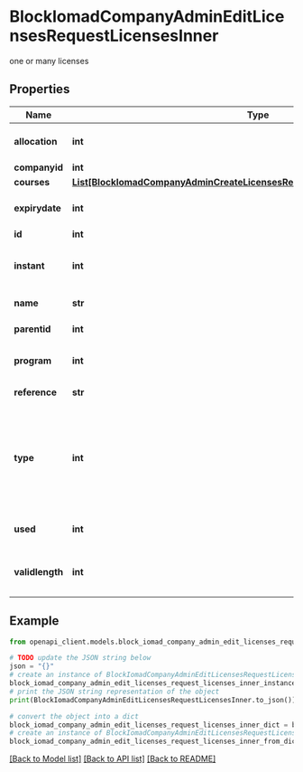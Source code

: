 # BlockIomadCompanyAdminEditLicensesRequestLicensesInner

one or many licenses

## Properties

Name | Type | Description | Notes
------------ | ------------- | ------------- | -------------
**allocation** | **int** | Number of license slots | [optional] 
**companyid** | **int** | Company id | [optional] 
**courses** | [**List[BlockIomadCompanyAdminCreateLicensesRequestLicensesInnerCoursesInner]**](BlockIomadCompanyAdminCreateLicensesRequestLicensesInnerCoursesInner.md) |  | [optional] 
**expirydate** | **int** | License expiry date | [optional] [default to null]
**id** | **int** | license ID | [optional] 
**instant** | **int** | Instant access - 0 &#x3D; no, 1 &#x3D; yes | [optional] 
**name** | **str** | License name | [optional] 
**parentid** | **int** | Parent license id | [optional] 
**program** | **int** | Program pf courses 0 &#x3D; no, 1 &#x3D; yes | [optional] 
**reference** | **str** | License reference | [optional] 
**type** | **int** | License type - 0 &#x3D; standard, 1 &#x3D; reusable, 2 &#x3D; standard educator, 3 &#x3D; reusable educator | [optional] 
**used** | **int** | Number allocated | [optional] [default to null]
**validlength** | **int** | Course access length (days) | [optional] 

## Example

```python
from openapi_client.models.block_iomad_company_admin_edit_licenses_request_licenses_inner import BlockIomadCompanyAdminEditLicensesRequestLicensesInner

# TODO update the JSON string below
json = "{}"
# create an instance of BlockIomadCompanyAdminEditLicensesRequestLicensesInner from a JSON string
block_iomad_company_admin_edit_licenses_request_licenses_inner_instance = BlockIomadCompanyAdminEditLicensesRequestLicensesInner.from_json(json)
# print the JSON string representation of the object
print(BlockIomadCompanyAdminEditLicensesRequestLicensesInner.to_json())

# convert the object into a dict
block_iomad_company_admin_edit_licenses_request_licenses_inner_dict = block_iomad_company_admin_edit_licenses_request_licenses_inner_instance.to_dict()
# create an instance of BlockIomadCompanyAdminEditLicensesRequestLicensesInner from a dict
block_iomad_company_admin_edit_licenses_request_licenses_inner_from_dict = BlockIomadCompanyAdminEditLicensesRequestLicensesInner.from_dict(block_iomad_company_admin_edit_licenses_request_licenses_inner_dict)
```
[[Back to Model list]](../README.md#documentation-for-models) [[Back to API list]](../README.md#documentation-for-api-endpoints) [[Back to README]](../README.md)


